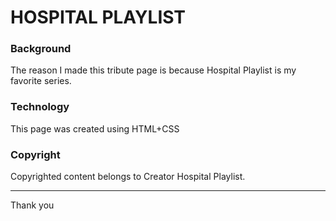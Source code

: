 # HOSPITAL PLAYLIST

### Background
The reason I made this tribute page is because Hospital Playlist is my favorite series.

### Technology
This page was created using HTML+CSS

### Copyright
Copyrighted content belongs to Creator Hospital Playlist.

---
Thank you
